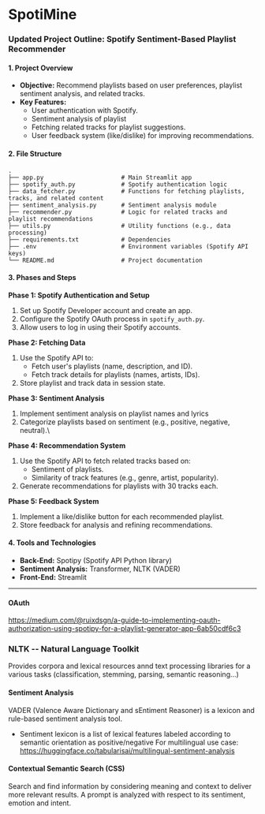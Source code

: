 # SpotiMine

### Updated Project Outline: Spotify Sentiment-Based Playlist Recommender

#### **1. Project Overview**
- **Objective:** Recommend playlists based on user preferences, playlist sentiment analysis, and related tracks. 
- **Key Features:**
  - User authentication with Spotify.
  - Sentiment analysis of playlist
  - Fetching related tracks for playlist suggestions.
  - User feedback system (like/dislike) for improving recommendations.

#### **2. File Structure**
```
.
├── app.py                      # Main Streamlit app
├── spotify_auth.py             # Spotify authentication logic
├── data_fetcher.py             # Functions for fetching playlists, tracks, and related content
├── sentiment_analysis.py       # Sentiment analysis module
├── recommender.py              # Logic for related tracks and playlist recommendations
├── utils.py                    # Utility functions (e.g., data processing)
├── requirements.txt            # Dependencies
├── .env                        # Environment variables (Spotify API keys)
└── README.md                   # Project documentation
```

#### **3. Phases and Steps**

**Phase 1: Spotify Authentication and Setup**
1. Set up Spotify Developer account and create an app.
2. Configure the Spotify OAuth process in `spotify_auth.py`.
3. Allow users to log in using their Spotify accounts.

**Phase 2: Fetching Data**
1. Use the Spotify API to:
   - Fetch user's playlists (name, description, and ID).
   - Fetch track details for playlists (names, artists, IDs).
2. Store playlist and track data in session state.

**Phase 3: Sentiment Analysis**
1. Implement sentiment analysis on playlist names and lyrics
2. Categorize playlists based on sentiment (e.g., positive, negative, neutral).\

**Phase 4: Recommendation System**
1. Use the Spotify API to fetch related tracks based on:
   - Sentiment of playlists.
   - Similarity of track features (e.g., genre, artist, popularity).
2. Generate recommendations for playlists with 30 tracks each.

**Phase 5: Feedback System**
1. Implement a like/dislike button for each recommended playlist.
2. Store feedback for analysis and refining recommendations.

#### **4. Tools and Technologies**
- **Back-End:** Spotipy (Spotify API Python library)
- **Sentiment Analysis:** Transformer, NLTK (VADER)
- **Front-End:** Streamlit

---
#### OAuth
https://medium.com/@ruixdsgn/a-guide-to-implementing-oauth-authorization-using-spotipy-for-a-playlist-generator-app-6ab50cdf6c3

### NLTK -- Natural Language Toolkit
Provides corpora and lexical resources annd text processing libraries for a various tasks (classification, stemming, parsing, semantic reasoning...)

#### Sentiment Analysis
VADER (Valence Aware Dictionary and sEntiment Reasoner) is a lexicon and rule-based sentiment analysis tool.
- Sentiment lexicon is a list of lexical features labeled according to semantic orientation as positive/negative
For multilingual use case: https://huggingface.co/tabularisai/multilingual-sentiment-analysis

#### Contextual Semantic Search (CSS)
Search and find information by considering meaning and context to deliver more relevant results. A prompt is analyzed with respect to its sentiment, emotion and intent.